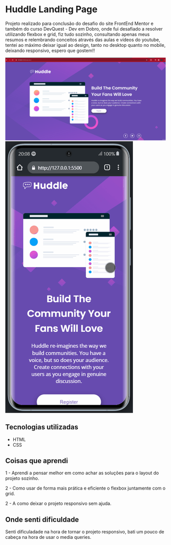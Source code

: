# Huddle Landing Page

Projeto realizado para conclusão do desafio do site FrontEnd Mentor e também do curso DevQuest - Dev em Dobro, onde fui desafiado a resolver utilizando flexbox e grid, fiz tudo sozinho,
consultando apenas meus resumos e relembrando conceitos através das aulas e vídeos do youtube, tentei ao máximo deixar igual ao design, tanto no desktop quanto no mobile, deixando responsivo, espero que gostem!!

<img src="./src/videos/tela-desktop-huddle.gif" alt="gif da tela inicial desktop do projeto">

<img src="./src/videos/tela-mobile-huddle.gif" alt="gif da tela inicial desktop do projeto">

## Tecnologias utilizadas
- HTML
- CSS

## Coisas que aprendi
1 - Aprendi a pensar melhor em como achar as soluções para o layout do projeto sozinho.

2 - Como usar de forma mais prática e eficiente o flexbox juntamente com o grid.

2 - A como deixar o projeto responsivo sem ajuda.

## Onde senti dificuldade

Senti dificuladade na hora de tornar o projeto responsivo, bati um pouco de cabeça na hora de usar o media queries.
